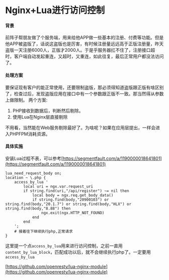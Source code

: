 # Nginx+Lua进行访问控制
#### 背景
前阵子帮朋友做了个服务端，用来给他APP做一些基本的注册、付费等功能。但是他APP被盗版了，话说这盗版也是厉害，有时候注册量远远高于正版注册量，昨天盗版一天注册6000人，正版才2000人。于是乎服务器扛不住了，注册接口超时，客户端自动发起重连，又超时，又重连，如此往复，最后正常用户都没法访问了。
#### 处理方案
要保证现有客户的能正常使用，还要限制盗版，那必须得知道盗版跟正版有啥区别了，检查过后，发现盗版应用在接口中有一个参数跟正版不一致。那当然得从参数上做限制。
两个方案:
1. PHP接收到数据后，判断然后剔除。
2. 使用Lua在Nginx层直接剔除

不用看，当然能在Web服务剔除最好了。为啥呢？如果在应用层提出，一样会进入PHPFPM消耗资源。
#### 具体实施
安装Lua过程不表，可以参考[https://segmentfault.com/a/1190000018641801](https://segmentfault.com/a/1190000018641801)
```shell
lua_need_request_body on;
location ~ \.php {
	access_by_lua '
		local uri = ngx.var.request_uri
		if string.find(uri,"/api/register") ~= nil then
			local body = ngx.req.get_body_data()    
			if string.find(body,"20900103") or string.find(body,"20.1.7") or string.find(body,"HLX") or string.find(body,"8.88") then
				ngx.exit(ngx.HTTP_NOT_FOUND)
			end
		end
	';
	# 接着往下继续执行php,正常请求
}

```

这里提一个点`access_by_lua`用来进行访问控制，之前一直用`content_by_lua_block`，匹配成功以后，就不会继续执行php了。一定要用`access_by_lua`

[https://github.com/openresty/lua-nginx-module](https://github.com/openresty/lua-nginx-module)